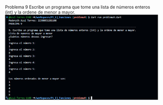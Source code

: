 Problema 9 
Escribe un programa que tome una lista de números enteros (int) y la ordene de menor a mayor.
![alt text](image-5.png)